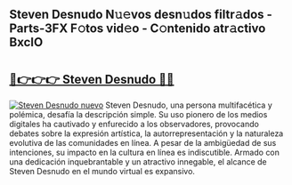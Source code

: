 ## Steven Desnudo N𝚞𝚎vos desn𝚞dos filtr𝚊dos - Parts-3FX F𝚘tos vid𝚎o - C𝚘ntenido atr𝚊ctivo BxcIO

# <h2><a href="http://mb3o2i3.tromn.icu/?c=Steven+Desnudo">🔗👉👉👉 Steven Desnudo 🔗🔗</a></h2>

[![Steven Desnudo nuevo](https://i.imgur.com/pEAQMta.gif)](http://mb3o2i3.tromn.icu/?c=Steven+Desnudo)
Steven Desnudo, una persona multifacética y polémica, desafía la descripción simple. Su uso pionero de los medios digitales ha cautivado y enfurecido a los observadores, provocando debates sobre la expresión artística, la autorrepresentación y la naturaleza evolutiva de las comunidades en línea. A pesar de la ambigüedad de sus intenciones, su impacto en la cultura en línea es indiscutible. Armado con una dedicación inquebrantable y un atractivo innegable, el alcance de Steven Desnudo en el mundo virtual es expansivo.

